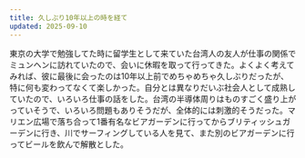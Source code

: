 ```yaml
---
title: 久しぶり10年以上の時を経て
updated: 2025-09-10
---
```

東京の大学で勉強してた時に留学生として来ていた台湾人の友人が仕事の関係でミュンヘンに訪れていたので、会いに休暇を取って行ってきた。よくよく考えてみれば、彼に最後に会ったのは10年以上前でめちゃめちゃ久しぶりだったが、特に何も変わってなくて楽しかった。自分とは異なりだいぶ社会人として成熟していたので、いろいろ仕事の話をした。台湾の半導体周りはものすごく盛り上がっていそうで、いろいろ問題もありそうだが、全体的には刺激的そうだった。マリエン広場で落ち合って1番有名なビアガーデンに行ってからブリティッシュガーデンに行き、川でサーフィングしている人を見て、また別のビアガーデンに行ってビールを飲んで解散とした。